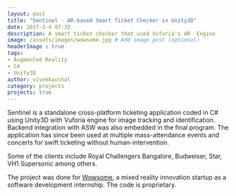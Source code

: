 ```yaml
---
layout: post
title: "Sentinel - AR-based Smart Ticket Checker in Unity3D"
date: 2017-3-4 07:32
description: A smart ticket checker that used Vuforia's AR  Engine
image: /assets/images/wowsome.jpg # Add image post (optional)
headerImage : true
tags:
- Augmented Reality
- C#
- Unity3D
author: vivekkaushal
category: projects
projects: true
---
```


Sentinel is a standalone cross-platform ticketing application coded in C# using Unity3D with Vuforia engine for image tracking and identification. Backend integration with ASW was also embedded in the final program. The application has since been used at multiple mass-attendance events and concerts for swift ticketing without human-intervention.

Some of the clients include Royal Challengers Bangalore, Budweiser, Star, VH1 Supersonic among others.

The project was done for [Wowsome](https://wowso.me), a mixed reality innovation startup as a software development internship. The code is proprietary.